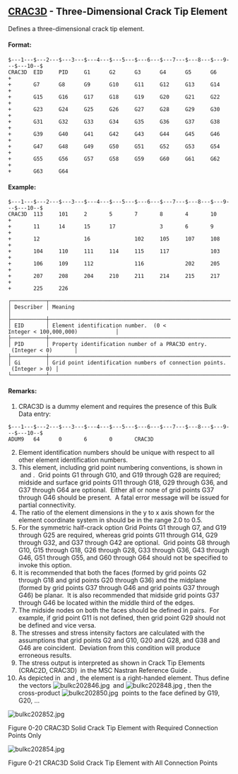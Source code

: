 ## [CRAC3D](https://nexus.hexagon.com/documentationcenter/bundle/MSC_Nastran_2022.4/page/Nastran_Combined_Book/qrg/bulkc2/TOC.CRAC3D.xhtml) - Three-Dimensional Crack Tip Element

Defines a three-dimensional crack tip element.

#### Format:

```nastran
$---1---$---2---$---3---$---4---$---5---$---6---$---7---$---8---$---9---$---10--$
CRAC3D  EID     PID     G1      G2      G3      G4      G5      G6      +       
+       G7      G8      G9      G10     G11     G12     G13     G14     +       
+       G15     G16     G17     G18     G19     G20     G21     G22     +       
+       G23     G24     G25     G26     G27     G28     G29     G30     +       
+       G31     G32     G33     G34     G35     G36     G37     G38     +       
+       G39     G40     G41     G42     G43     G44     G45     G46     +       
+       G47     G48     G49     G50     G51     G52     G53     G54     +       
+       G55     G56     G57     G58     G59     G60     G61     G62     +       
+       G63     G64                                                             
```

#### Example:

```nastran
$---1---$---2---$---3---$---4---$---5---$---6---$---7---$---8---$---9---$---10--$
CRAC3D  113     101     2       5       7       8       4       10      +       
+       11      14      15      17              3       6       9       +       
+       12              16              102     105     107     108     +       
+       104     110     111     114     115     117             103     +       
+       106     109     112             116             202     205     +       
+       207     208     204     210     211     214     215     217     +       
+       225     226                                                             
```

```text
┌───────────┬────────────────────────────────────────────────────────────────────────┐
│ Describer │ Meaning                                                                │
├───────────┼────────────────────────────────────────────────────────────────────────┤
│ EID       │ Element identification number.  (0 < Integer < 100,000,000)            │
├───────────┼────────────────────────────────────────────────────────────────────────┤
│ PID       │ Property identification number of a PRAC3D entry.  (Integer < 0)       │
├───────────┼────────────────────────────────────────────────────────────────────────┤
│ Gi        │ Grid point identification numbers of connection points.  (Integer > 0) │
└───────────┴────────────────────────────────────────────────────────────────────────┘
```

#### Remarks:

1. CRAC3D is a dummy element and requires the presence of this Bulk Data entry:

```nastran
$---1---$---2---$---3---$---4---$---5---$---6---$---7---$---8---$---9---$---10--$
ADUM9   64      0       6       0       CRAC3D                                  
```

2. Element identification numbers should be unique with respect to all other element identification numbers.
3. This element, including grid point numbering conventions, is shown in   and  .  Grid points G1 through G10, and G19 through G28 are required; midside and surface grid points G11 through G18, G29 through G36, and G37 through G64 are optional.  Either all or none of grid points G37 through G46 should be present.  A fatal error message will be issued for partial connectivity.
4. The ratio of the element dimensions in the y to x axis shown for the element coordinate system in   should be in the range 2.0 to 0.5.
5. For the symmetric half-crack option Grid Points G1 through G7, and G19 through G25 are required, whereas grid points G11 through G14, G29 through G32, and G37 through G42 are optional.  Grid points G8 through G10, G15 through G18, G26 through G28, G33 through G36, G43 through G46, G51 through G55, and G60 through G64 should not be specified to invoke this option.
6. It is recommended that both the faces (formed by grid points G2 through G18 and grid points G20 through G36) and the midplane (formed by grid points G37 through G46 and grid points G37 through G46) be planar.  It is also recommended that midside grid points G37 through G46 be located within the middle third of the edges.
7. The midside nodes on both the faces should be defined in pairs.  For example, if grid point G11 is not defined, then grid point G29 should not be defined and vice versa.
8. The stresses and stress intensity factors are calculated with the assumptions that grid points G2 and G10, G20 and G28, and G38 and G46 are coincident.  Deviation from this condition will produce erroneous results.
9. The stress output is interpreted as shown in  Crack Tip Elements (CRAC2D, CRAC3D)  in the  MSC Nastran Reference Guide .
10. As depicted in   and  , the element is a right-handed element. Thus define the vectors  ![bulkc202846.jpg](https://help-be.hexagonmi.com/bundle/MSC_Nastran_2022.4/page/Nastran_Combined_Book/qrg/bulkc2/../../../assets/bulkc202846.jpg?_LANG=enus)  and  ![bulkc202848.jpg](https://help-be.hexagonmi.com/bundle/MSC_Nastran_2022.4/page/Nastran_Combined_Book/qrg/bulkc2/../../../assets/bulkc202848.jpg?_LANG=enus) , then the cross-product  ![bulkc202850.jpg](https://help-be.hexagonmi.com/bundle/MSC_Nastran_2022.4/page/Nastran_Combined_Book/qrg/bulkc2/../../../assets/bulkc202850.jpg?_LANG=enus)  points to the face defined by G19, G20, ...

![bulkc202852.jpg](https://help-be.hexagonmi.com/bundle/MSC_Nastran_2022.4/page/Nastran_Combined_Book/qrg/bulkc2/../../../assets/bulkc202852.jpg?_LANG=enus)

Figure 0-20 CRAC3D Solid Crack Tip Element with Required Connection Points Only

![bulkc202854.jpg](https://help-be.hexagonmi.com/bundle/MSC_Nastran_2022.4/page/Nastran_Combined_Book/qrg/bulkc2/../../../assets/bulkc202854.jpg?_LANG=enus)

Figure 0-21 CRAC3D Solid Crack Tip Element with All Connection Points

